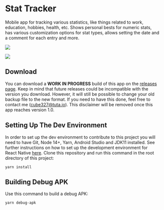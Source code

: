 # Stat Tracker

Mobile app for tracking various statistics, like things related to work, education, hobbies, health, etc. Shows personal bests for numeric stats, has various customization options for stat types, allows setting the date and a comment for each entry and more.

![](https://denimintsaev.com/api/stat_tracker_1.jpg)

![](https://denimintsaev.com/api/stat_tracker_2.jpg)

## Download

You can download a **WORK IN PROGRESS** build of this app on the [releases page](https://github.com/dmint789/stat-tracker/releases). Keep in mind that future releases could be incompatible with the version you download. However, it will still be possible to change your old backup file to the new format. If you need to have this done, feel free to contact me (cube327@tuta.io). This disclaimer will be removed once this app reaches version 1.0.

## Setting Up The Dev Environment

In order to set up the dev environment to contribute to this project you will need to have Git, Node 14+, Yarn, Android Studio and JDK11 installed. See further instructions on how to set up the development environment for React Native [here](https://reactnative.dev/docs/environment-setup). Clone this repository and run this command in the root directory of this project:

```
yarn install
```

## Building Debug APK

Use this command to build a debug APK:

```
yarn debug-apk
```
